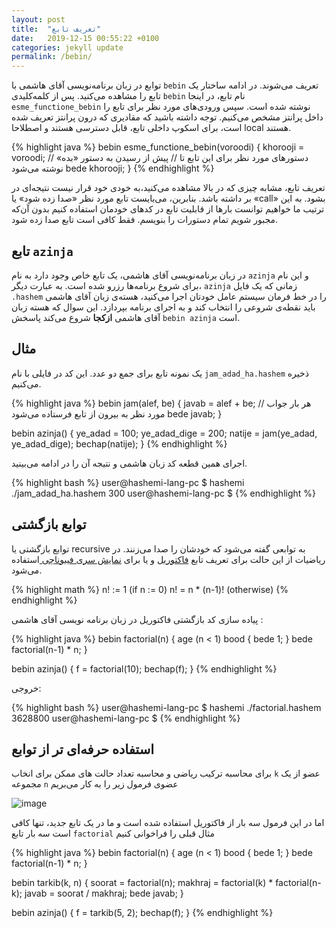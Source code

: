 ```yaml
---
layout: post
title:  "تعریف تابع"
date:   2019-12-15 00:55:22 +0100
categories: jekyll update
permalink: /bebin/
---
```

توابع در زبان برنامه‌نویسی آقای هاشمی با `bebin` تعریف می‌شوند.
در ادامه ساختار یک تابع را مشاهده می‌کنید.
پس از کلمه‌کلیدی `bebin` نام تابع، در اینجا `esme_functione_bebin` نوشته شده است. 
سپس ورودی‌های مورد نظر برای تابع را داخل پرانتز مشخص می‌کنیم. 
توجه داشته باشید که مقادیری که درون پرانتز تعریف شده است، برای اسکوپ داخلی تابع، قابل دسترسی هستند و اصطلاحا local هستند. 

{% highlight java %}
bebin esme_functione_bebin(voroodi) {
    khorooji = voroodi; 
    //    دستورهای مورد نظر برای این تابع تا 
    //    پیش از رسیدن به دستور «بده» نوشته می‌شود
    bede khorooji;
}
{% endhighlight %} 

تعریف تابع، مشابه چیزی که در بالا مشاهده می‌کنید،‌به خودی خود قرار نیست نتیجه‌ای در بر داشته باشد. بنابرین، می‌بایست تابع مورد نظر «صدا زده شود» یا «call» بشود. 
به این ترتیب ما خواهیم توانست بارها از قابلیت تابع در کدهای خودمان استفاده کنیم بدون آن‌که مجبور شویم تمام دستورات را بنویسم. فقط کافی است تابع صدا زده شود. 

## تابع `azinja`

در زبان برنامه‌نویسی آقای هاشمی، یک تابع خاص وجود دارد به نام `azinja` و این نام برای شروع برنامه‌ها رزرو شده است. 
به عبارت دیگر، `azinja` زمانی که یک فایل `.hashem` را در خط فرمان سیستم عامل خودتان اجرا می‌کنید، هسته‌ی زبان آقای هاشمی باید نقطه‌ی شروعی را انتخاب کند و به اجرای 
برنامه بپردازد. این سوال که هسته زبان آقای هاشمی **ازکجا** شروع می‌کند پاسخش `bebin azinja` است.

## مثال

یک نمونه تابع برای جمع دو عدد. این کد در فایلی با نام `jam_adad_ha.hashem` ذخیره می‌کنیم.

{% highlight java %}
bebin jam(alef, be) {
    javab = alef + be; 
    // هر بار جواب مورد نظر به بیرون از تابع فرستاده می‌شود
    bede javab;
}

bebin azinja() {
    ye_adad = 100;
    ye_adad_dige = 200;
    natije = jam(ye_adad, ye_adad_dige);
    bechap(natije);
}
{% endhighlight %} 

اجرای همین قطعه کد زبان هاشمی و نتیجه آن را در ادامه می‌بینید.

{% highlight bash %}
user@hashemi-lang-pc $ hashemi ./jam_adad_ha.hashem
300
user@hashemi-lang-pc $
{% endhighlight %}


## توابع بازگشتی

توابع بازگشتی یا recursive به توابعی گفته می‌شود که خودشان را صدا می‌زنند. 
در ریاضیات از این حالت برای تعریف تابع
 [فاکتوریل](https://fa.wikipedia.org/wiki/%D9%81%D8%A7%DA%A9%D8%AA%D9%88%D8%B1%DB%8C%D9%84)
  و یا برای 
  [نمایش سری فیبوناچی ](https://fa.wikipedia.org/wiki/%D8%A7%D8%B9%D8%AF%D8%A7%D8%AF_%D9%81%DB%8C%D8%A8%D9%88%D9%86%D8%A7%DA%86%DB%8C)
  استفاده می‌شود. 


{% highlight math %}
n! := 1             (if n := 0)
n! = n * (n-1)!     (otherwise)
{% endhighlight %}

پیاده سازی کد بازگشتی فاکتوریل در زبان برنامه نویسی آقای هاشمی :

{% highlight java %}
bebin factorial(n) {
   age (n < 1) bood {
      bede 1;
   }
   bede factorial(n-1) * n;
}

bebin azinja() {
    f = factorial(10);
    bechap(f);
}
{% endhighlight %} 

خروجی: 

{% highlight bash %}
user@hashemi-lang-pc $ hashemi ./factorial.hashem
3628800
user@hashemi-lang-pc $
{% endhighlight %}


## استفاده حرفه‌ای تر از توابع

برای محاسبه ترکیب ریاضی و محاسبه تعداد حالت های ممکن برای انخاب `k` عضو از یک مجموعه `n`  عضوی فرمول زیر را به کار می‌بریم 


![image](https://wikimedia.org/api/rest_v1/media/math/render/svg/3221a94c3c11b3dd8417d1db9005d0a7303c07dd)

اما در این فرمول سه بار از فاکتوریل استفاده شده است و ما در یک تابع جدید، تنها کافی است سه بار تابع `factorial` مثال قبلی را  فراخوانی کنیم

{% highlight java %}
bebin factorial(n) {
   age (n < 1) bood {
      bede 1;
   }
   bede factorial(n-1) * n;
}

bebin tarkib(k, n) {
    soorat = factorial(n);
    makhraj = factorial(k) * factorial(n-k);
    javab = soorat / makhraj;
    bede javab;
}

bebin azinja() {
    f = tarkib(5, 2);
    bechap(f);
}
{% endhighlight %} 
